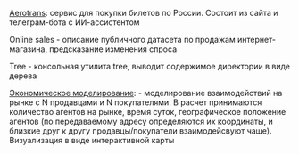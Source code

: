 
[Aerotrans](https://github.com/chagrygoris/aerotrans): сервис для покупки билетов по России. Состоит из сайта и телеграм-бота с ИИ-ассистентом


Online sales - описание публичного датасета по продажам интернет-магазина, предсказание изменения спроса

Tree - консольная утилита tree, выводит содержимое директории в виде дерева

[Экономическое моделирование](https://nbviewer.org/github/chagrygoris/projects/blob/main/Экономическое_моделирование.ipynb): - моделирование взаимодействий на рынке с N продавцами и N покупателями. В расчет принимаются количество агентов на рынке, время суток, географическое положение агентов (по передаваемому адресу определяются их координаты, и близкие друг к другу продавцы/покупатели взаимодейсвуют чаще). Визуализация в виде интерактивной карты


